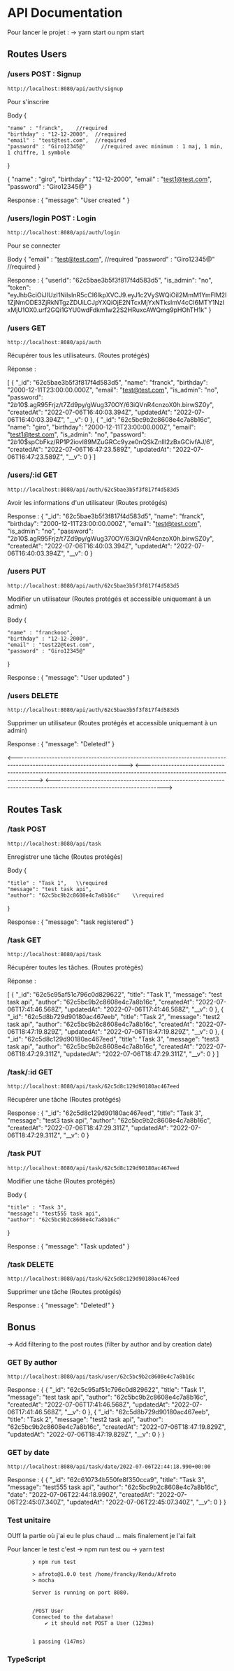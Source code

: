 # API Documentation

Pour lancer le projet : 
-> yarn start ou npm start


## Routes Users

### /users POST : Signup
``` http://localhost:8080/api/auth/signup ```

Pour s'inscrire

Body
{

    "name" : "franck",    //required
    "birthday" : "12-12-2000",  //required
    "email" : "test@test.com",  //required
    "password" : "Giro12345@"     //required avec minimum : 1 maj, 1 min, 1 chiffre, 1 symbole
}

{
    "name" : "giro",
    "birthday" : "12-12-2000",
    "email" : "test1@test.com",
    "password" : "Giro12345@"
}

Response :
{
  "message": "User created "
}

### /users/login POST : Login

``` http://localhost:8080/api/auth/login ```


Pour se connecter

Body
{
    "email" : "test@test.com",   //required
    "password" : "Giro12345@"   //required
}

Response :
{
    "userId": "62c5bae3b5f3f817f4d583d5",
    "is_admin": "no",
    "token": "eyJhbGciOiJIUzI1NiIsInR5cCI6IkpXVCJ9.eyJ1c2VySWQiOiI2MmM1YmFlM2I1ZjNmODE3ZjRkNTgzZDUiLCJpYXQiOjE2NTcxMjYxNTksImV4cCI6MTY1NzIxMjU1OX0.urf2GQi1GYU0wdFdkm1w22S2HRuxcAWQmg9pHOhTH1k"
}

### /users GET 

``` http://localhost:8080/api/auth ```


Récupérer tous les utilisateurs. (Routes protégés)

Réponse :

[
    {
        "_id": "62c5bae3b5f3f817f4d583d5",
        "name": "franck",
        "birthday": "2000-12-11T23:00:00.000Z",
        "email": "test@test.com",
        "is_admin": "no",
        "password": "$2b$10$.agR95Frjz/t7Zd9py/gWug370OY/63iQVnR4cnzoX0h.birwSZ0y",
        "createdAt": "2022-07-06T16:40:03.394Z",
        "updatedAt": "2022-07-06T16:40:03.394Z",
        "__v": 0
    },
    {
        "_id": "62c5bc9b2c8608e4c7a8b16c",
        "name": "giro",
        "birthday": "2000-12-11T23:00:00.000Z",
        "email": "test1@test.com",
        "is_admin": "no",
        "password": "$2b$10$spCbFkz/RP1P2iovI89MZuGRCc9yze0nQSkZnlll2zBxGCivfAJ/6",
        "createdAt": "2022-07-06T16:47:23.589Z",
        "updatedAt": "2022-07-06T16:47:23.589Z",
        "__v": 0
    }
]



### /users/:id GET

``` http://localhost:8080/api/auth/62c5bae3b5f3f817f4d583d5 ```


Avoir les informations d'un utilisateur   (Routes protégés)

Response :
{
     "_id": "62c5bae3b5f3f817f4d583d5",
    "name": "franck",
    "birthday": "2000-12-11T23:00:00.000Z",
    "email": "test@test.com",
    "is_admin": "no",
    "password": "$2b$10$.agR95Frjz/t7Zd9py/gWug370OY/63iQVnR4cnzoX0h.birwSZ0y",
    "createdAt": "2022-07-06T16:40:03.394Z",
    "updatedAt": "2022-07-06T16:40:03.394Z",
    "__v": 0
}





### /users PUT

``` http://localhost:8080/api/auth/62c5bae3b5f3f817f4d583d5 ```


Modifier un utilisateur      (Routes protégés et accessible uniquemant à un admin)

Body
{

    "name" : "franckooo",
    "birthday" : "12-12-2000",
    "email" : "test22@test.com",
    "password" : "Giro12345@"
}

Response :
{
  "message": "User updated"
}

### /users DELETE

``` http://localhost:8080/api/auth/62c5bae3b5f3f817f4d583d5 ```

Supprimer un utilisateur  (Routes protégés et accessible uniquemant à un admin)


Response :
{
    "message": "Deleted!"
}


<--------------------------------------------------------------------------------------------------------------------->
<--------------------------------------------------------------------------------------------------------------------->
<--------------------------------------------------------------------------------------------------------------------->






## Routes Task

### /task POST 

``` http://localhost:8080/api/task ``` 

Enregistrer une tâche   (Routes protégés)

Body
{

    "title" : "Task 1",   \\required
    "message": "test task api",
    "author": "62c5bc9b2c8608e4c7a8b16c"    \\required
}


Response :
{
  "message": "task registered"
}


### /task GET 

``` http://localhost:8080/api/task ```


Récupérer toutes les tâches.    (Routes protégés)

Réponse :

[
    {
        "_id": "62c5c95af51c796c0d829622",
        "title": "Task 1",
        "message": "test task api",
        "author": "62c5bc9b2c8608e4c7a8b16c",
        "createdAt": "2022-07-06T17:41:46.568Z",
        "updatedAt": "2022-07-06T17:41:46.568Z",
        "__v": 0
    },
    {
        "_id": "62c5d8b729d90180ac467eeb",
        "title": "Task 2",
        "message": "test2 task api",
        "author": "62c5bc9b2c8608e4c7a8b16c",
        "createdAt": "2022-07-06T18:47:19.829Z",
        "updatedAt": "2022-07-06T18:47:19.829Z",
        "__v": 0
    },
    {
        "_id": "62c5d8c129d90180ac467eed",
        "title": "Task 3",
        "message": "test3 task api",
        "author": "62c5bc9b2c8608e4c7a8b16c",
        "createdAt": "2022-07-06T18:47:29.311Z",
        "updatedAt": "2022-07-06T18:47:29.311Z",
        "__v": 0
    }
]



### /task/:id GET

``` http://localhost:8080/api/task/62c5d8c129d90180ac467eed ```


Récupérer une tâche  (Routes protégés)

Response :
{
     "_id": "62c5d8c129d90180ac467eed",
    "title": "Task 3",
    "message": "test3 task api",
    "author": "62c5bc9b2c8608e4c7a8b16c",
    "createdAt": "2022-07-06T18:47:29.311Z",
    "updatedAt": "2022-07-06T18:47:29.311Z",
    "__v": 0
}





### /task PUT

``` http://localhost:8080/api/task/62c5d8c129d90180ac467eed ```



Modifier une tâche  (Routes protégés)

Body
{

    "title" : "Task 3",
    "message": "test555 task api",
    "author": "62c5bc9b2c8608e4c7a8b16c"
}

Response :
{
  "message": "Task updated"
}

### /task DELETE

``` http://localhost:8080/api/task/62c5d8c129d90180ac467eed ```


Supprimer une tâche   (Routes protégés)


Response :
{
    "message": "Deleted!"
}




## Bonus 

-> Add filtering to the post routes (filter by author and by creation date)

### GET By author 

``` http://localhost:8080/api/task/user/62c5bc9b2c8608e4c7a8b16c  ```


Response :
{
     {
        "_id": "62c5c95af51c796c0d829622",
        "title": "Task 1",
        "message": "test task api",
        "author": "62c5bc9b2c8608e4c7a8b16c",
        "createdAt": "2022-07-06T17:41:46.568Z",
        "updatedAt": "2022-07-06T17:41:46.568Z",
        "__v": 0
    },
    {
        "_id": "62c5d8b729d90180ac467eeb",
        "title": "Task 2",
        "message": "test2 task api",
        "author": "62c5bc9b2c8608e4c7a8b16c",
        "createdAt": "2022-07-06T18:47:19.829Z",
        "updatedAt": "2022-07-06T18:47:19.829Z",
        "__v": 0
    }
}


### GET by date


``` http://localhost:8080/api/task/date/2022-07-06T22:44:18.990+00:00 ```


Response :
{
    {
        "_id": "62c610734b550fe8f350cca9",
        "title": "Task 3",
        "message": "test555 task api",
        "author": "62c5bc9b2c8608e4c7a8b16c",
        "date": "2022-07-06T22:44:18.990Z",
        "createdAt": "2022-07-06T22:45:07.340Z",
        "updatedAt": "2022-07-06T22:45:07.340Z",
        "__v": 0
    }
}



### Test unitaire

OUff la partie où j'ai eu le plus chaud ... mais finalement je l'ai fait 

Pour lancer le test c'est 
-> npm run test 
ou 
-> yarn test

```
        ❯ npm run test

        > afroto@1.0.0 test /home/francky/Rendu/Afroto
        > mocha

        Server is running on port 8080.


        /POST User
        Connected to the database!
            ✔ it should not POST a User (123ms)


        1 passing (147ms)

```

### TypeScript

